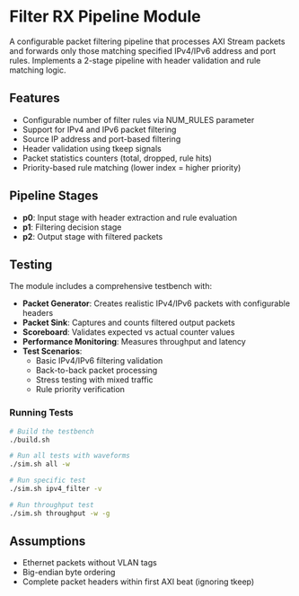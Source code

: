 # Filter RX Pipeline Module

A configurable packet filtering pipeline that processes AXI Stream packets and forwards only those matching specified IPv4/IPv6 address and port rules. Implements a 2-stage pipeline with header validation and rule matching logic.

## Features

- Configurable number of filter rules via NUM_RULES parameter
- Support for IPv4 and IPv6 packet filtering
- Source IP address and port-based filtering
- Header validation using tkeep signals
- Packet statistics counters (total, dropped, rule hits)
- Priority-based rule matching (lower index = higher priority)

## Pipeline Stages

- **p0**: Input stage with header extraction and rule evaluation
- **p1**: Filtering decision stage
- **p2**: Output stage with filtered packets

## Testing

The module includes a comprehensive testbench with:

- **Packet Generator**: Creates realistic IPv4/IPv6 packets with configurable headers
- **Packet Sink**: Captures and counts filtered output packets
- **Scoreboard**: Validates expected vs actual counter values
- **Performance Monitoring**: Measures throughput and latency
- **Test Scenarios**:
  - Basic IPv4/IPv6 filtering validation
  - Back-to-back packet processing
  - Stress testing with mixed traffic
  - Rule priority verification

### Running Tests

```bash
# Build the testbench
./build.sh

# Run all tests with waveforms
./sim.sh all -w

# Run specific test
./sim.sh ipv4_filter -v

# Run throughput test
./sim.sh throughput -w -g
```

## Assumptions

- Ethernet packets without VLAN tags
- Big-endian byte ordering
- Complete packet headers within first AXI beat (ignoring tkeep)

